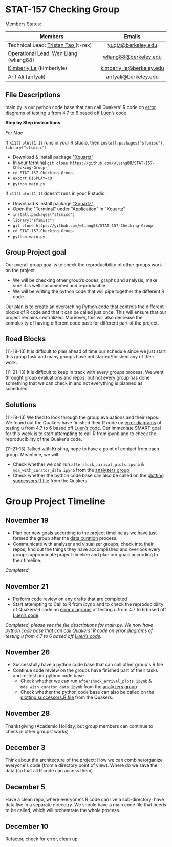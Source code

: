 STAT-157 Checking Group 
========================
 
Members Status: 

| Members          | Emails|
| -------------    |:------:|
| Technical Lead: <a href="https://github.com/tristantao"> Tristan Tao </a> (t-rex) | yuqi.t@berkeley.edu |
| Operational Lead: <a href="https://https://github.com/wliang88"> Wen Liang</a> (wliang88) | wliang88@berkeley.edu |
|                     <a href="https://github.com/kimberlyle"> Kimberly Le</a> (kimberlyle) | kimberly_le@berkeley.edu |
| <a href="https://github.com/arifyali">Arif Ali</a> (arifyali) | arifyali@berkeley.edu |

File Descriptions
--------
main.py is our python code base that can call Quakers' R code on [error diagrams](https://github.com/SunnySunnia/TheQuakers/blob/master/MDA/mda_test.r)
of testing u from 4.7 to 6 based off [Luen’s code](https://github.com/SunnySunnia/TheQuakers/blob/master/MDA/etas-training.R).

**Step by Step instructions**

*For Mac*

If `x11()` `plot(1,1)` runs in your R studio, then `install.packages("sfsmisc")`, `library("sfsmisc")`
- Download & Install package ["Xquartz"](http://xquartz.macosforge.org/landing/)
- In your terminal `git clone https://github.com/wliang88/STAT-157-Checking-Group-`
- `cd STAT-157-Checking-Group-`
- `export DISPLAY=:0`
- `python main.py`

If `x11()` `plot(1,1)` doesn't runs in your R studio
- Download & Install package ["Xquartz"](http://xquartz.macosforge.org/landing/)
- Open the "Terminal" under "Application" in "Xquartz" 
- `install.packages("sfsmisc")`
- `library("sfsmisc")`
- `git clone https://github.com/wliang88/STAT-157-Checking-Group-`
- `cd STAT-157-Checking-Group-`
- `python main.py`
 

Group Project goal
--------
Our overall group goal is to check the reproducibility of other groups work on the project. 
- We will be checking other group’s codes, graphs and analysis, make sure it is well documented and reproducible. 
- We will be writing the python code that will pipe together the different R code. 

Our plan is to create an overarching Python code that controls the different blocks of R code and that it can be called just once. 
This will ensure that our project remains centralized. Moreover, this will also decrease the complexity of having different code base 
for different part of the project. 


Road Blocks
------
(11-18-13) It is difficult to plan ahead of time our schedule since we just start this group task and many groups have not 
started/finished any of their work. 

(11-21-13) It is difficult to keep in track with every groups process. We went throught group evaluations and repos, but not every group has
done something that we can check in and not everything is planned as scheduled. 

Solutions
-----
(11-18-13) We tried to look through the group evaluations and their repos. We found out the Quakers have finished 
their R code on [error diagrams](https://github.com/SunnySunnia/TheQuakers/blob/master/MDA/mda_test.r)
of testing u from 4.7 to 6 based off
[Luen’s code](https://github.com/SunnySunnia/TheQuakers/blob/master/MDA/etas-training.R). 
Our immediate SMART goal for this 
week is to start attempting to call R from ipynb and to check the reproducibility of the Quaker’s code.

(11-21-13) Talked with Kristina, hope to have a point of contact from each group. Meantime, we will
  - Check whether we can run `aftershock_arrival_plots.ipynb` & `mda_with_curator_data.ipynb` from the [analyzers group](https://github.com/stat157/analyzers/tree/master/notebooks)
  - Check whether the python code base can also be called on the [plotting successors.R file](http://github.com/SunnySunnia/TheQuakers/tree/master/Successors) from the Quakers. 


Group Project Timeline 
===================
November 19 
-------
- Plan our new goals according to the project timeline as we have just formed the group 
after the [data curation](https://github.com/stat157/data-curators/commits/master) process. 
- Communicate with analyzer and visualizer groups, check into their repos, 
find out the things they have accomplished and overlook every group’s approximate project timeline and 
plan our goals according to their timeline. 

*Completed*

November 21 
---------
- Perform code review on any drafts that are completed 
- Start attempting to Call to R from ipynb and to check the reproducibility of Quakers'R code on 
[error diagrams](https://github.com/SunnySunnia/TheQuakers/blob/master/MDA/mda_test.r)
of testing u from 4.7 to 6 based off
[Luen’s code](https://github.com/SunnySunnia/TheQuakers/blob/master/MDA/etas-training.R). 

*Completed, please see the file descriptions for main.py. We now have python code base that can call Quakers' R code on [error diagrams](https://github.com/SunnySunnia/TheQuakers/blob/master/MDA/mda_test.r)
of testing u from 4.7 to 6 based off [Luen’s code](https://github.com/SunnySunnia/TheQuakers/blob/master/MDA/etas-training.R).* 

November 26
--------
- Successfully have a python code base that can call other group's R file
- Continue code review on the groups have finished part of their tasks and re-test our python code base 
  - Check whether we can run `aftershock_arrival_plots.ipynb` & `mda_with_curator_data.ipynb` from the [analyzers group](https://github.com/stat157/analyzers/tree/master/notebooks)
  - Check whether the python code base can also be called on the [plotting successors.R file](http://github.com/SunnySunnia/TheQuakers/tree/master/Successors) from the Quakers. 




November 28
-------
Thanksgiving (Academic Holiday, but group members can continue to check in other groups’ works)

December 3
----------
Think about the architecture of the project: How we can combine/organize everyone's code (from a directory point of view).
Where do we save the data (so that all R code can access them). 

December 5
---------
Have a clean repo, where everyone's R code can live a sub-directory; have data live in a separate direcotry.
We should have a main code file that needs to be called, which will orchestrate the whole process. 

December 10 
-------
Refactor, check for error, clean up

